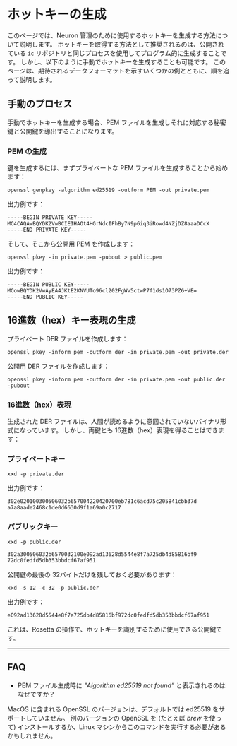 # ホットキーの生成

このページでは、Neuron 管理のために使用するホットキーを生成する方法について説明します。
ホットキーを取得する方法として推奨されるのは、公開されている `ic` リポジトリと同じプロセスを使用してプログラム的に生成することです。
しかし、以下のように手動でホットキーを生成することも可能です。
このページは、期待されるデータフォーマットを示すいくつかの例とともに、順を追って説明します。

## 手動のプロセス

手動でホットキーを生成する場合、PEM ファイルを生成しそれに対応する秘密鍵と公開鍵を導出することになります。

### PEM の生成

鍵を生成するには、まずプライベートな PEM ファイルを生成することから始めます：

`openssl genpkey -algorithm ed25519 -outform PEM -out private.pem`

出力例です：
```
-----BEGIN PRIVATE KEY-----
MC4CAQAwBQYDK2VwBCIEIHAOt4HGrNdcIFhBy7N9p6iq3iRowd4NZjDZ8aaaDCcX
-----END PRIVATE KEY-----
```

そして、そこから公開用 PEM を作成します：

`openssl pkey -in private.pem -pubout > public.pem`

出力例です：

```
-----BEGIN PUBLIC KEY-----
MCowBQYDK2VwAyEA4JKtE2KNVUTo96cl202FgWv5ctwP7f1ds1O73PZ6+VE=
-----END PUBLIC KEY-----
```

## 16進数（hex）キー表現の生成

プライベート DER ファイルを作成します：

`openssl pkey -inform pem -outform der -in private.pem -out private.der`

公開用 DER ファイルを作成します：

`openssl pkey -inform pem -outform der -in private.pem -out public.der -pubout`


### 16進数（hex）表現

生成された DER ファイルは、人間が読めるように意図されていないバイナリ形式になっています。
しかし、両鍵とも 16進数（hex）表現を得ることはできます：


### プライベートキー

`xxd -p private.der`

出力例です：

```
302e020100300506032b657004220420700eb781c6acd75c205841cbb37d
a7a8aade2468c1de0d6630d9f1a69a0c2717
```

### パブリックキー

`xxd -p public.der`

```
302a300506032b6570032100e092ad13628d5544e8f7a725db4d85816bf9
72dc0fedfd5db353bbdcf67af951
```

公開鍵の最後の 32バイトだけを残しておく必要があります：

`xxd -s 12 -c 32 -p public.der`

出力例です：
```
e092ad13628d5544e8f7a725db4d85816bf972dc0fedfd5db353bbdcf67af951
```

これは、Rosetta の操作で、ホットキーを識別するために使用できる公開鍵です。


---------

## FAQ

- PEM ファイル生成時に *"Algorithm ed25519 not found”* と表示されるのはなぜですか？

MacOS に含まれる OpenSSL のバージョンは、デフォルトでは ed25519 をサポートしていません。
別のバージョンの OpenSSL を (たとえば *brew* を使って) インストールするか、Linux マシンからこのコマンドを実行する必要があるかもしれません。

<!--
# Hotkeys generation

## Overview
This page will explain how to generate a hotkey for neuron management.
The recommended way to get hotkeys is to programmatically 
generate them using the same process used in the public `ic` repository.
However, it is possible to generate hotkeys manually as described
below.
This page is a step-by-step guide with some examples showing the data format to expect.

## Manual process

The manual hotkey generation process consists in generating a PEM file, then deriving the corresponding private and public keys.

### Generate PEM

To generate the keys, start with generating a private PEM file:

`openssl genpkey -algorithm ed25519 -outform PEM -out private.pem`

Example output:
```
-----BEGIN PRIVATE KEY-----
MC4CAQAwBQYDK2VwBCIEIHAOt4HGrNdcIFhBy7N9p6iq3iRowd4NZjDZ8aaaDCcX
-----END PRIVATE KEY-----
```

Then create the public PEM from it:

`openssl pkey -in private.pem -pubout > public.pem`

Example output:
```
-----BEGIN PUBLIC KEY-----
MCowBQYDK2VwAyEA4JKtE2KNVUTo96cl202FgWv5ctwP7f1ds1O73PZ6+VE=
-----END PUBLIC KEY-----
```


## Generating hex key representation

Create the private DER file:

`openssl pkey -inform pem -outform der -in private.pem -out private.der`

Create the public DER file:

`openssl pkey -inform pem -outform der -in private.pem -out public.der -pubout`


### Hex representation

The generated DER files are in a binary format not intended to be readable by humans.
But we can get a hex representation of both keys:


### Private key

`xxd -p private.der`

Example output:

```
302e020100300506032b657004220420700eb781c6acd75c205841cbb37d
a7a8aade2468c1de0d6630d9f1a69a0c2717
```

### Public key

`xxd -p public.der`

```
302a300506032b6570032100e092ad13628d5544e8f7a725db4d85816bf9
72dc0fedfd5db353bbdcf67af951
```

We need to keep only the last 32 bytes of the public key:

`xxd -s 12 -c 32 -p public.der`

Example output:

```
e092ad13628d5544e8f7a725db4d85816bf972dc0fedfd5db353bbdcf67af951
```

This is the public key you can use in Rosetta operations to identify your hotkey!


---------

## Frequently asked questions

- #### Why do I get "Algorithm ed25519 not found" while generating the PEM file?

The version of OpenSSL included in MacOS doesn't support ed25519 by default. 
You may have to install another version of OpenSSL (for example through *brew*), or run the command from a Linux machine.

-->

